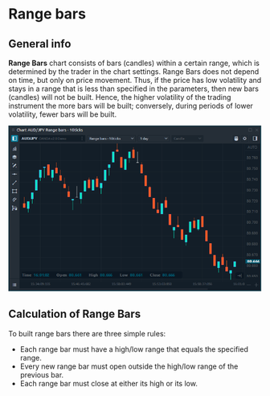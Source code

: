 # Range bars

## General info

**Range Bars** chart consists of bars \(candles\) within a certain range, which is determined by the trader in the chart settings. Range Bars does not depend on time, but only on price movement. Thus, if the price has low volatility and stays in a range that is less than specified in the parameters, then new bars \(candles\) will not be built. Hence, the higher volatility of the trading instrument the more bars will be built; conversely, during periods of lower volatility, fewer bars will be built.

![Range bars in Quantower platform](../../../.gitbook/assets/range-bars-view.png)

## Calculation of Range Bars

To built range bars there are three simple rules:

* Each range bar must have a high/low range that equals the specified range.
* Every new range bar must open outside the high/low range of the previous bar.
* Each range bar must close at either its high or its low.

